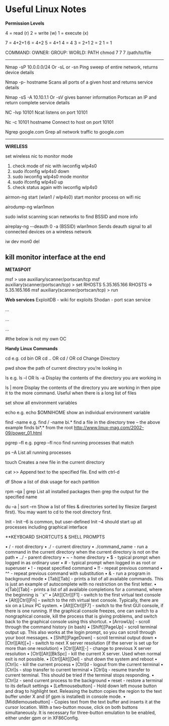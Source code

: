 # Useful Linux Notes

**Permission Levels**

4 = read (r)
2 = write (w)
1 = execute (x)

7 = 4+2+1
6 = 4+2
5 = 4+1
4 = 4
3 = 2+1
2 = 2
1 = 1

COMMAND:	OWNER: 	GROUP:	WORLD:	PATH
chmod		7	7	7	/path/to/file

-----------------------------------------------------------------------------------------

Nmap -sP 10.0.0.0/24
Or -sL or -sn 
Ping sweep of entire network, returns device details

Nmap -p- hostname
Scans all ports of a given host and returns service details

Nmap -sS -A 10.10.1.1
Or -sV gives banner information
Portscan an IP and return complete service details

NC -lvp 10101
Ncat listens on port 10101

Nc -c 10101 hostname
Connect to host on port 10101

Ngrep google.com
Grep all network traffic to google.com

-----------------------------------------------------------------------------------------
**WIRELESS**

set wireless nic to monitor mode
1) check mode of nic with iwconfig wlp4s0
2) sudo ifconfig wlp4s0 down
3) sudo iwconfig wlp4s0 mode monitor
4) sudo ifconfig wlp4s0 up
5) check status again with iwconfig wlp4s0

airmon-ng start (wlan1 / wlp4s0)
start monitor process on wifi nic

airodump-ng wlan1mon

sudo iwlist scanning
scan networks to find BSSID and more info

aireplay-ng --deauth 0 -a (BSSID) wlan1mon
Sends deauth signal to all connected devices on a wireless network

iw dev mon0 del

kill monitor interface at the end
-----------------------------------------------------------------------------------------
**METASPOIT**

msf > use auxiliary/scanner/portscan/tcp 
msf auxiliary(scanner/portscan/tcp) > set RHOSTS 5.35.165.166
RHOSTS => 5.35.165.166
msf auxiliary(scanner/portscan/tcp) > run

**Web services**
ExploitDB - wiki for exploits
Shodan - port scan service








...

...

...

#the below is not my own OC






**Handy Linux Commands**

cd	e.g. cd bin OR cd .. OR cd / OR cd
Change Directory

pwd
show the path of current directory you’re looking in

ls	e.g. ls –l OR ls -a
Display the contents of the directory you are working in

ls | more
Display the contents of the directory you are working in then pipe it to the more command. Useful when there is a long list of files

set
show all environment variables

echo <variablename> e.g. echo $OMNIHOME
show an individual environment variable

find <path> -name <filename wildcard> e.g. find / -name bi.*
find a file in the directory tree – the above example finds bi*.* from the root
http://www.linux-mag.com/2002-09/power_01.html

pgrep –fl <process-name-text>   e.g. pgrep –fl nco
find running processes that match <process-name-text>

ps –A
List all running processes

touch <filename>
Creates a new file in the current directory

cat >> <filename>
Append text to the specified file. End with ctrl-d

df
Show a list of disk usage for each partition

rpm –qa | grep <package name>
List all installed packages then grep the output for the specified name

du –a | sort –rn
Show a list of files & directories sorted by filesize (largest first). You may want to cd to the root directory first.

Init -<runlevel>
Init –6 is common, but user-defined
Init –4 should start up all processes including graphical interface
  
  
  
  **KEYBOARD SHORTCUTS & SHELL PROMPTS
  
  •	/ - root directory 
•	./ - current directory 
•	./command_name - run a command in the current directory when the current directory is not on the path 
•	../ - parent directory 
•	~ - home directory 
•	$ - typical prompt when logged in as ordinary user 
•	# - typical prompt when logged in as root or superuser 
•	! - repeat specified command 
•	!! - repeat previous command 
•	^^ - repeat previous command with substitution 
•	& - run a program in background mode 
•	[Tab][Tab] - prints a list of all available commands. This is just an example of autocomplete with no restriction on the first letter. 
•	x[Tab][Tab] - prints a list of all available completions for a command, where the beginning is ``x'' 
•	[Alt][Ctrl][F1] - switch to the first virtual text console 
•	[Alt][Ctrl][Fn] - switch to the nth virtual text console. Typically, there are six on a Linux PC system. 
•	[Alt][Ctrl][F7] - switch to the first GUI console, if there is one running. If the graphical console freezes, one can switch to a nongraphical console, kill the process that is giving problems, and switch back to the graphical console using this shortcut. 
•	[ArrowUp] - scroll through the command history (in bash) 
•	[Shift][PageUp] - scroll terminal output up. This also works at the login prompt, so you can scroll through your boot messages. 
•	[Shift][PageDown] - scroll terminal output down 
•	[Ctrl][Alt][+] - switch to next X server resolution (if the server is set up for more than one resolution) 
•	[Ctrl][Alt][-] - change to previous X server resolution 
•	[Ctrl][Alt][BkSpc] - kill the current X server. Used when normal exit is not possible. 
•	[Ctrl][Alt][Del] - shut down the system and reboot 
•	[Ctrl]c - kill the current process 
•	[Ctrl]d - logout from the current terminal 
•	[Ctrl]s - stop transfer to current terminal 
•	[Ctrl]q - resume transfer to current terminal. This should be tried if the terminal stops responding. 
•	[Ctrl]z - send current process to the background 
•	reset - restore a terminal to its default settings 
•	[Leftmousebutton] - Hold down left mouse button and drag to highlight text. Releasing the button copies the region to the text buffer under X and (if gpm is installed) in console mode. 
•	[Middlemousebutton] - Copies text from the text buffer and inserts it at the cursor location. With a two-button mouse, click on both buttons simultaneously. It is necessary for three-button emulation to be enabled, either under gpm or in XF86Config. 

  
  


